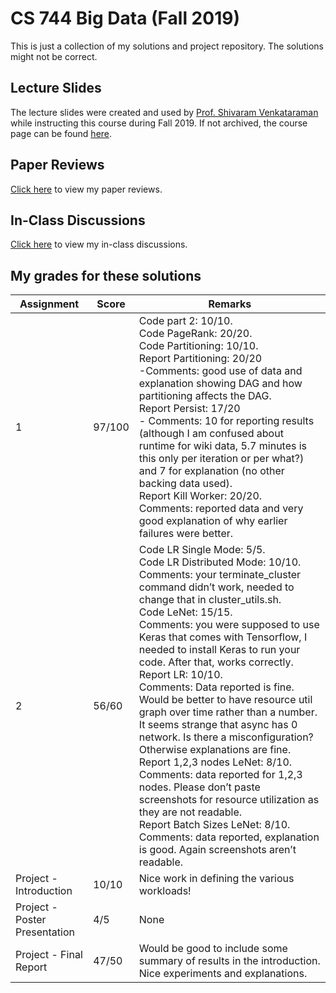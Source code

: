 # CS 744 Big Data (Fall 2019)
This is just a collection of my solutions and project repository. The solutions might not be correct.

## Lecture Slides
The lecture slides were created and used by [Prof. Shivaram Venkataraman](https://shivaram.org/) while instructing this course during Fall 2019. If not archived, the course page can be found [here](http://pages.cs.wisc.edu/~shivaram/cs744-fa19/).

## Paper Reviews
[Click here](https://drive.google.com/open?id=1JDCGvYWI0FHtS5lIRvPAg6eLTAkzAjs2) to view my paper reviews.

## In-Class Discussions
[Click here](https://drive.google.com/open?id=1hgRXBX07hGXPn3nqxEzbZZRbIgsDtfMp) to view my in-class discussions.

## My grades for these solutions

| Assignment    | Score         | Remarks |
| ------------- | ------------- | ------- |
| 1             | 97/100         | Code part 2: 10/10.<br>Code PageRank: 20/20.<br>Code Partitioning: 10/10.<br>Report Partitioning: 20/20<br>-Comments: good use of data and explanation showing DAG and how partitioning affects the DAG.<br>Report Persist: 17/20<br>- Comments: 10 for reporting results (although I am confused about runtime for wiki data, 5.7 minutes is this only per iteration or per what?) and 7 for explanation (no other backing data used).<br>Report Kill Worker: 20/20.<br>Comments: reported data and very good explanation of why earlier failures were better.    |
| 2             | 56/60         | Code LR Single Mode: 5/5.<br>Code LR Distributed Mode: 10/10.<br>Comments: your terminate_cluster command didn’t work, needed to change that in cluster_utils.sh.<br>Code LeNet: 15/15.<br>Comments: you were supposed to use Keras that comes with Tensorflow, I needed to install Keras to run your code. After that, works correctly.<br>Report LR: 10/10.<br>Comments: Data reported is fine. Would be better to have resource util graph over time rather than a number. It seems strange that async has 0 network. Is there a misconfiguration? Otherwise explanations are fine.<br>Report 1,2,3 nodes LeNet: 8/10.<br>Comments: data reported for 1,2,3 nodes. Please don’t paste screenshots for resource utilization as they are not readable.<br>Report Batch Sizes LeNet: 8/10.<br>Comments: data reported, explanation is good. Again screenshots aren’t readable.    |
| Project - Introduction             | 10/10         | Nice work in defining the various workloads!    |
| Project - Poster Presentation             | 4/5         | None    |
| Project - Final Report             | 47/50         | Would be good to include some summary of results in the introduction. Nice experiments and explanations.    |
